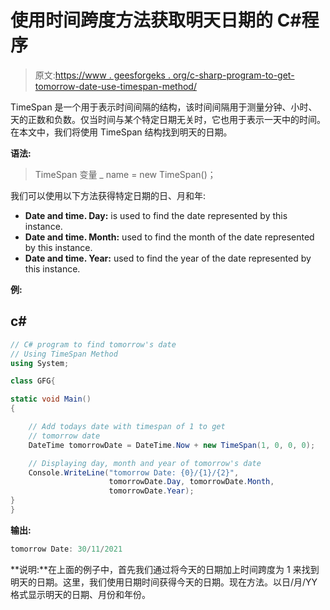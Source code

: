 # 使用时间跨度方法获取明天日期的 C#程序

> 原文:[https://www . geesforgeks . org/c-sharp-program-to-get-tomorrow-date-use-timespan-method/](https://www.geeksforgeeks.org/c-sharp-program-to-get-tomorrows-date-using-timespan-method/)

TimeSpan 是一个用于表示时间间隔的结构，该时间间隔用于测量分钟、小时、天的正数和负数。仅当时间与某个特定日期无关时，它也用于表示一天中的时间。在本文中，我们将使用 TimeSpan 结构找到明天的日期。

**语法:**

> TimeSpan 变量 _ name = new TimeSpan()；

我们可以使用以下方法获得特定日期的日、月和年:

*   **Date and time. Day:** is used to find the date represented by this instance.
*   **Date and time. Month:** used to find the month of the date represented by this instance.
*   **Date and time. Year:** used to find the year of the date represented by this instance.

**例:**

## c#

```cs
// C# program to find tomorrow's date
// Using TimeSpan Method
using System;

class GFG{

static void Main()
{

    // Add todays date with timespan of 1 to get
    // tomorrow date
    DateTime tomorrowDate = DateTime.Now + new TimeSpan(1, 0, 0, 0);

    // Displaying day, month and year of tomorrow's date
    Console.WriteLine("tomorrow Date: {0}/{1}/{2}",
                      tomorrowDate.Day, tomorrowDate.Month,
                      tomorrowDate.Year);
}
}
```

**输出:**

```cs
tomorrow Date: 30/11/2021
```

**说明:**在上面的例子中，首先我们通过将今天的日期加上时间跨度为 1 来找到明天的日期。这里，我们使用日期时间获得今天的日期。现在方法。以日/月/YY 格式显示明天的日期、月份和年份。